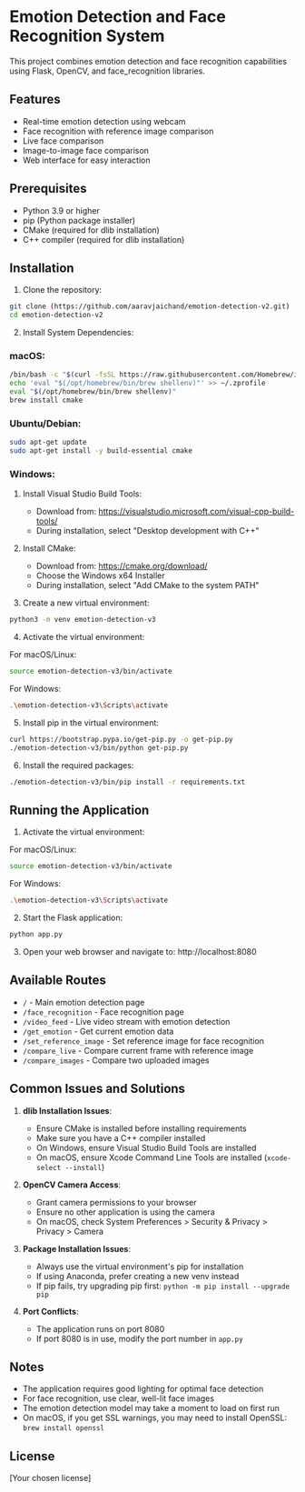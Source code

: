 # Emotion Detection and Face Recognition System

This project combines emotion detection and face recognition capabilities using Flask, OpenCV, and face_recognition libraries.

## Features

- Real-time emotion detection using webcam
- Face recognition with reference image comparison
- Live face comparison
- Image-to-image face comparison
- Web interface for easy interaction

## Prerequisites

- Python 3.9 or higher
- pip (Python package installer)
- CMake (required for dlib installation)
- C++ compiler (required for dlib installation)

## Installation

1. Clone the repository:
```bash
git clone (https://github.com/aaravjaichand/emotion-detection-v2.git)
cd emotion-detection-v2
```

2. Install System Dependencies:

### macOS:
```bash
/bin/bash -c "$(curl -fsSL https://raw.githubusercontent.com/Homebrew/install/HEAD/install.sh)"
echo 'eval "$(/opt/homebrew/bin/brew shellenv)"' >> ~/.zprofile
eval "$(/opt/homebrew/bin/brew shellenv)"
brew install cmake
```

### Ubuntu/Debian:
```bash
sudo apt-get update
sudo apt-get install -y build-essential cmake
```

### Windows:
1. Install Visual Studio Build Tools:
   - Download from: https://visualstudio.microsoft.com/visual-cpp-build-tools/
   - During installation, select "Desktop development with C++"
2. Install CMake:
   - Download from: https://cmake.org/download/
   - Choose the Windows x64 Installer
   - During installation, select "Add CMake to the system PATH"

3. Create a new virtual environment:
```bash
python3 -m venv emotion-detection-v3
```

4. Activate the virtual environment:

For macOS/Linux:
```bash
source emotion-detection-v3/bin/activate
```

For Windows:
```bash
.\emotion-detection-v3\Scripts\activate
```

5. Install pip in the virtual environment:
```bash
curl https://bootstrap.pypa.io/get-pip.py -o get-pip.py
./emotion-detection-v3/bin/python get-pip.py
```

6. Install the required packages:
```bash
./emotion-detection-v3/bin/pip install -r requirements.txt
```

## Running the Application

1. Activate the virtual environment:

For macOS/Linux:
```bash
source emotion-detection-v3/bin/activate
```

For Windows:
```bash
.\emotion-detection-v3\Scripts\activate
```

2. Start the Flask application:
```bash
python app.py
```

3. Open your web browser and navigate to:
http://localhost:8080

## Available Routes

- `/` - Main emotion detection page
- `/face_recognition` - Face recognition page
- `/video_feed` - Live video stream with emotion detection
- `/get_emotion` - Get current emotion data
- `/set_reference_image` - Set reference image for face recognition
- `/compare_live` - Compare current frame with reference image
- `/compare_images` - Compare two uploaded images

## Common Issues and Solutions

1. **dlib Installation Issues**:
   - Ensure CMake is installed before installing requirements
   - Make sure you have a C++ compiler installed
   - On Windows, ensure Visual Studio Build Tools are installed
   - On macOS, ensure Xcode Command Line Tools are installed (`xcode-select --install`)

2. **OpenCV Camera Access**:
   - Grant camera permissions to your browser
   - Ensure no other application is using the camera
   - On macOS, check System Preferences > Security & Privacy > Privacy > Camera

3. **Package Installation Issues**:
   - Always use the virtual environment's pip for installation
   - If using Anaconda, prefer creating a new venv instead
   - If pip fails, try upgrading pip first: `python -m pip install --upgrade pip`

4. **Port Conflicts**:
   - The application runs on port 8080
   - If port 8080 is in use, modify the port number in `app.py`

## Notes

- The application requires good lighting for optimal face detection
- For face recognition, use clear, well-lit face images
- The emotion detection model may take a moment to load on first run
- On macOS, if you get SSL warnings, you may need to install OpenSSL: `brew install openssl`

## License

[Your chosen license]
